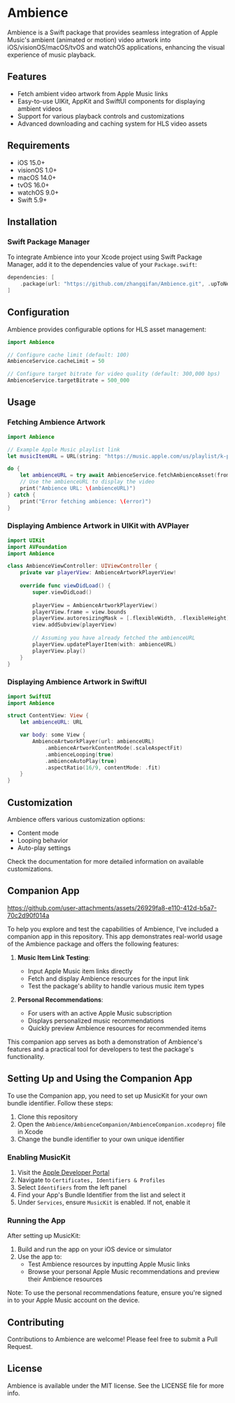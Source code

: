 # Ambience

Ambience is a Swift package that provides seamless integration of Apple Music's ambient (animated or motion) video artwork into iOS/visionOS/macOS/tvOS and watchOS applications, enhancing the visual experience of music playback.

## Features

- Fetch ambient video artwork from Apple Music links
- Easy-to-use UIKit, AppKit and SwiftUI components for displaying ambient videos
- Support for various playback controls and customizations
- Advanced downloading and caching system for HLS video assets

## Requirements

- iOS 15.0+
- visionOS 1.0+
- macOS 14.0+
- tvOS 16.0+
- watchOS 9.0+
- Swift 5.9+

## Installation

### Swift Package Manager

To integrate Ambience into your Xcode project using Swift Package Manager, add it to the dependencies value of your `Package.swift`:

```swift
dependencies: [
    .package(url: "https://github.com/zhangqifan/Ambience.git", .upToNextMajor(from: "1.1.1"))
]
```

## Configuration

Ambience provides configurable options for HLS asset management:

```swift
import Ambience

// Configure cache limit (default: 100)
AmbienceService.cacheLimit = 50

// Configure target bitrate for video quality (default: 300,000 bps)
AmbienceService.targetBitrate = 500_000
```

## Usage

### Fetching Ambience Artwork

```swift
import Ambience

// Example Apple Music playlist link
let musicItemURL = URL(string: "https://music.apple.com/us/playlist/k-pop-rewind/pl.fa1e4b518c7244a086390d49aeb65d1e")!

do {
    let ambienceURL = try await AmbienceService.fetchAmbienceAsset(from: musicItemURL)
    // Use the ambienceURL to display the video
    print("Ambience URL: \(ambienceURL)")
} catch {
    print("Error fetching ambience: \(error)")
}
```

### Displaying Ambience Artwork in UIKit with AVPlayer

```swift
import UIKit
import AVFoundation
import Ambience

class AmbienceViewController: UIViewController {
    private var playerView: AmbienceArtworkPlayerView!
    
    override func viewDidLoad() {
        super.viewDidLoad()
        
        playerView = AmbienceArtworkPlayerView()
        playerView.frame = view.bounds
        playerView.autoresizingMask = [.flexibleWidth, .flexibleHeight]
        view.addSubview(playerView)
        
        // Assuming you have already fetched the ambienceURL
        playerView.updatePlayerItem(with: ambienceURL)
        playerView.play()
    }
}
```

### Displaying Ambience Artwork in SwiftUI

```swift
import SwiftUI
import Ambience

struct ContentView: View {
    let ambienceURL: URL

    var body: some View {
        AmbienceArtworkPlayer(url: ambienceURL)
            .ambienceArtworkContentMode(.scaleAspectFit)
            .ambienceLooping(true)
            .ambienceAutoPlay(true)
            .aspectRatio(16/9, contentMode: .fit)
    }
}
```

## Customization

Ambience offers various customization options:
- Content mode
- Looping behavior
- Auto-play settings
  
Check the documentation for more detailed information on available customizations.

## Companion App

https://github.com/user-attachments/assets/26929fa8-e110-412d-b5a7-70c2d90f014a

To help you explore and test the capabilities of Ambience, I've included a companion app in this repository. This app demonstrates real-world usage of the Ambience package and offers the following features:

1. **Music Item Link Testing**: 
   - Input Apple Music item links directly
   - Fetch and display Ambience resources for the input link
   - Test the package's ability to handle various music item types

2. **Personal Recommendations**:
   - For users with an active Apple Music subscription
   - Displays personalized music recommendations
   - Quickly preview Ambience resources for recommended items

This companion app serves as both a demonstration of Ambience's features and a practical tool for developers to test the package's functionality.

## Setting Up and Using the Companion App

To use the Companion app, you need to set up MusicKit for your own bundle identifier. Follow these steps:

1. Clone this repository
2. Open the `Ambience/AmbienceCompanion/AmbienceCompanion.xcodeproj` file in Xcode
3. Change the bundle identifier to your own unique identifier

### Enabling MusicKit

1. Visit the [Apple Developer Portal](https://developer.apple.com)
2. Navigate to `Certificates, Identifiers & Profiles`
3. Select `Identifiers` from the left panel
4. Find your App's Bundle Identifier from the list and select it
5. Under `Services`, ensure `MusicKit` is enabled. If not, enable it

### Running the App

After setting up MusicKit:

1. Build and run the app on your iOS device or simulator
2. Use the app to:
   - Test Ambience resources by inputting Apple Music links
   - Browse your personal Apple Music recommendations and preview their Ambience resources

Note: To use the personal recommendations feature, ensure you're signed in to your Apple Music account on the device.

## Contributing

Contributions to Ambience are welcome! Please feel free to submit a Pull Request.

## License

Ambience is available under the MIT license. See the LICENSE file for more info.
